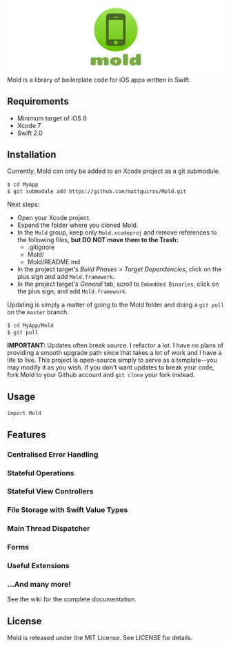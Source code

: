 ![Mold](mold-banner.png)

Mold is a library of boilerplate code for iOS apps written in Swift.

## Requirements

* Minimum target of iOS 8
* Xcode 7
* Swift 2.0

## Installation

Currently, Mold can only be added to an Xcode project as a git submodule.

```
$ cd MyApp
$ git submodule add https://github.com/mattquiros/Mold.git
```

Next steps:

* Open your Xcode project.
* Expand the folder where you cloned Mold.
* In the `Mold` group, keep only `Mold.xcodeproj` and remove references to the following files, **but DO NOT move them to the Trash:**
    * .gitignore
    * Mold/
    * Mold/README.md
* In the project target's *Build Phases > Target Dependencies*, click on the plus sign and add `Mold.framework`.
* In the project target's *General* tab, scroll to `Embedded Binaries`, click on the plus sign, and add `Mold.framework`.

Updating is simply a matter of going to the Mold folder and doing a `git pull` on the `master` branch.

```
$ cd MyApp/Mold
$ git pull
```

**IMPORTANT:** Updates often break source. I refactor a lot. I have no plans of providing a smooth upgrade path since that takes a lot of work and I have a life to live. This project is open-source simply to serve as a template--you may modify it as you wish. If you don't want updates to break your code, fork Mold to your Github account and `git clone` your fork instead.

## Usage

```
import Mold
```

## Features

### Centralised Error Handling

### Stateful Operations

### Stateful View Controllers

### File Storage with Swift Value Types

### Main Thread Dispatcher

### Forms

### Useful Extensions

### ...And many more!

See the wiki for the complete documentation.

## License

Mold is released under the MIT License. See LICENSE for details.
